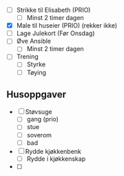 - [ ] Strikke til Elisabeth (PRIO)
	- [ ] Minst 2 timer dagen
- [x] Male til huseier (PRIO) (rekker ikke)
- [ ] Lage Julekort (Før Onsdag)
- [ ] Øve Ansible
	- [ ] Minst 2 timer dagen
- [ ] Trening
	- [ ] Styrke
	- [ ] Tøying

## Husoppgaver
- [ ] Støvsuge
	- [ ] gang (prio)
	- [ ] stue
	- [ ] soverom
	- [ ] bad
- [ ] Rydde kjøkkenbenk
	- [ ] Rydde i kjøkkenskap
- [ ] 

